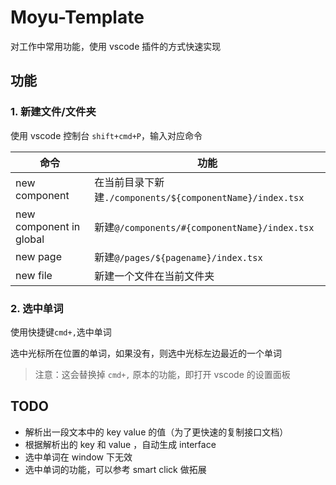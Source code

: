 # Moyu-Template

对工作中常用功能，使用 vscode 插件的方式快速实现

## 功能

### 1. 新建文件/文件夹

使用 vscode 控制台 `shift+cmd+P`，输入对应命令

| 命令                    | 功能                                                      |
| ----------------------- | --------------------------------------------------------- |
| new component           | 在当前目录下新建`./components/${componentName}/index.tsx` |
| new component in global | 新建`@/components/#{componentName}/index.tsx`             |
| new page                | 新建`@/pages/${pagename}/index.tsx`                       |
| new file                | 新建一个文件在当前文件夹                                  |

### 2. 选中单词

使用快捷键`cmd+,`选中单词

选中光标所在位置的单词，如果没有，则选中光标左边最近的一个单词

> 注意：这会替换掉 `cmd+,` 原本的功能，即打开 vscode 的设置面板

## TODO

- 解析出一段文本中的 key value 的值（为了更快速的复制接口文档）
- 根据解析出的 key 和 value ，自动生成 interface
- 选中单词在 window 下无效
- 选中单词的功能，可以参考 smart click 做拓展
